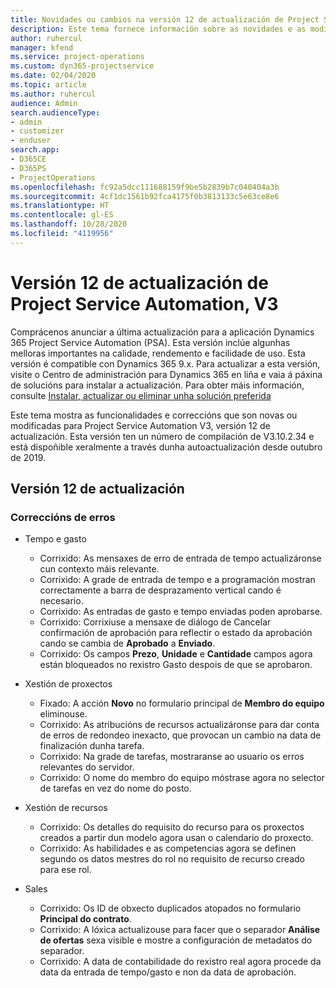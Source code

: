 ```yaml
---
title: Novidades ou cambios na versión 12 de actualización de Project Service Automation, V3
description: Este tema fornece información sobre as novidades e as modificacións na versión 12 de actualización de Project Service Automation, V3.
author: ruhercul
manager: kfend
ms.service: project-operations
ms.custom: dyn365-projectservice
ms.date: 02/04/2020
ms.topic: article
ms.author: ruhercul
audience: Admin
search.audienceType:
- admin
- customizer
- enduser
search.app:
- D365CE
- D365PS
- ProjectOperations
ms.openlocfilehash: fc92a5dcc111688159f9be5b2839b7c040404a3b
ms.sourcegitcommit: 4cf1dc1561b92fca4175f0b3813133c5e63ce8e6
ms.translationtype: HT
ms.contentlocale: gl-ES
ms.lasthandoff: 10/28/2020
ms.locfileid: "4119956"
---
```

# <a name="project-service-automation-update-release-12-v3"></a>Versión 12 de actualización de Project Service Automation, V3
Comprácenos anunciar a última actualización para a aplicación Dynamics 365 Project Service Automation (PSA). Esta versión inclúe algunhas melloras importantes na calidade, rendemento e facilidade de uso. Esta versión é compatible con Dynamics 365 9.x. Para actualizar a esta versión, visite o Centro de administración para Dynamics 365 en liña e vaia á páxina de solucións para instalar a actualización. Para obter máis información, consulte [Instalar, actualizar ou eliminar unha solución preferida](https://docs.microsoft.com/power-platform/admin/install-remove-preferred-solution)

Este tema mostra as funcionalidades e correccións que son novas ou modificadas para Project Service Automation V3, versión 12 de actualización. Esta versión ten un número de compilación de V3.10.2.34 e está dispoñible xeralmente a través dunha autoactualización desde outubro de 2019.

## <a name="update-release-12"></a>Versión 12 de actualización

### <a name="bug-fixes"></a>Correccións de erros

- Tempo e gasto

    - Corrixido: As mensaxes de erro de entrada de tempo actualizáronse cun contexto máis relevante.
    - Corrixido: A grade de entrada de tempo e a programación mostran correctamente a barra de desprazamento vertical cando é necesario.
    - Corrixido: As entradas de gasto e tempo enviadas poden aprobarse.
    - Corrixido: Corrixiuse a mensaxe de diálogo de Cancelar confirmación de aprobación para reflectir o estado da aprobación cando se cambia de **Aprobado** a **Enviado**.
    - Corrixido: Os campos **Prezo**, **Unidade** e **Cantidade** campos agora están bloqueados no rexistro Gasto despois de que se aprobaron.

- Xestión de proxectos

    - Fixado: A acción **Novo** no formulario principal de **Membro do equipo** eliminouse.
    - Corrixido: As atribucións de recursos actualizáronse para dar conta de erros de redondeo inexacto, que provocan un cambio na data de finalización dunha tarefa.
    - Corrixido: Na grade de tarefas, mostraranse ao usuario os erros relevantes do servidor.
    - Corrixido: O nome do membro do equipo móstrase agora no selector de tarefas en vez do nome do posto.

- Xestión de recursos

    - Corrixido: Os detalles do requisito do recurso para os proxectos creados a partir dun modelo agora usan o calendario do proxecto.
    - Corrixido: As habilidades e as competencias agora se definen segundo os datos mestres do rol no requisito de recurso creado para ese rol.

- Sales

    - Corrixido: Os ID de obxecto duplicados atopados no formulario **Principal do contrato**.
    - Corrixido: A lóxica actualizouse para facer que o separador **Análise de ofertas** sexa visible e mostre a configuración de metadatos do separador.
    - Corrixido: A data de contabilidade do rexistro real agora procede da data da entrada de tempo/gasto e non da data de aprobación.
